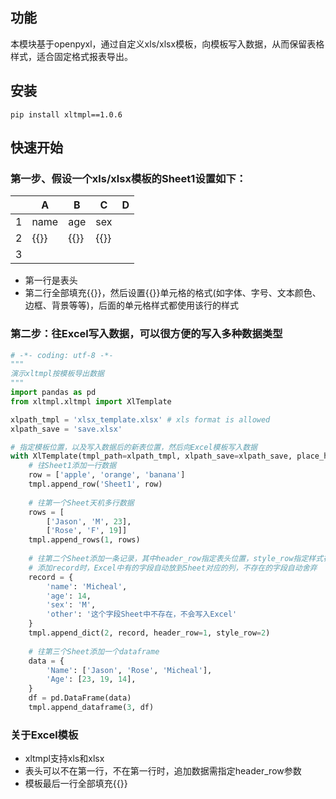 ## 功能
本模块基于openpyxl，通过自定义xls/xlsx模板，向模板写入数据，从而保留表格样式，适合固定格式报表导出。

## 安装

```
pip install xltmpl==1.0.6
```

## 快速开始
### 第一步、假设一个xls/xlsx模板的Sheet1设置如下：

|    | A    | B    | C    | D   |
|-----|------|------|------|-----|
| 1   | name | age  | sex  |     |
| 2   | {{}} | {{}} | {{}} |     |
| 3   |      |      |      |     |
* 第一行是表头
* 第二行全部填充{{}}，然后设置{{}}单元格的格式(如字体、字号、文本颜色、边框、背景等等)，后面的单元格样式都使用该行的样式

### 第二步：往Excel写入数据，可以很方便的写入多种数据类型
```python
# -*- coding: utf-8 -*-
"""
演示xltmpl按模板导出数据
"""
import pandas as pd
from xltmpl.xltmpl import XlTemplate

xlpath_tmpl = 'xlsx_template.xlsx' # xls format is allowed
xlpath_save = 'save.xlsx'

# 指定模板位置，以及写入数据后的新表位置，然后向Excel模板写入数据
with XlTemplate(tmpl_path=xlpath_tmpl, xlpath_save=xlpath_save, place_holder='{{}}') as tmpl:
    # 往Sheet1添加一行数据
    row = ['apple', 'orange', 'banana']
    tmpl.append_row('Sheet1', row)
    
    # 往第一个Sheet天机多行数据
    rows = [
        ['Jason', 'M', 23],
        ['Rose', 'F', 19]]
    tmpl.append_rows(1, rows)
    
    # 往第二个Sheet添加一条记录，其中header_row指定表头位置，style_row指定样式在第几行
    # 添加record时，Excel中有的字段自动放到Sheet对应的列，不存在的字段自动舍弃
    record = {
        'name': 'Micheal',
        'age': 14,
        'sex': 'M',
        'other': '这个字段Sheet中不存在，不会写入Excel'
    }
    tmpl.append_dict(2, record, header_row=1, style_row=2)
    
    # 往第三个Sheet添加一个dataframe
    data = {
        'Name': ['Jason', 'Rose', 'Micheal'],
        'Age': [23, 19, 14],
    }
    df = pd.DataFrame(data)
    tmpl.append_dataframe(3, df)
```
### 关于Excel模板
* xltmpl支持xls和xlsx
* 表头可以不在第一行，不在第一行时，追加数据需指定header_row参数
* 模板最后一行全部填充{{}}
